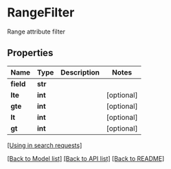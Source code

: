 # RangeFilter

Range attribute filter
## Properties
Name | Type | Description | Notes
------------ | ------------- | ------------- | -------------
**field** | **str** |  | 
**lte** | **int** |  | [optional] 
**gte** | **int** |  | [optional] 
**lt** | **int** |  | [optional] 
**gt** | **int** |  | [optional] 

[[Using in search requests]](SearchApi.md#RangeFilter)

[[Back to Model list]](../README.md#documentation-for-models) [[Back to API list]](../README.md#documentation-for-api-endpoints) [[Back to README]](../README.md)


